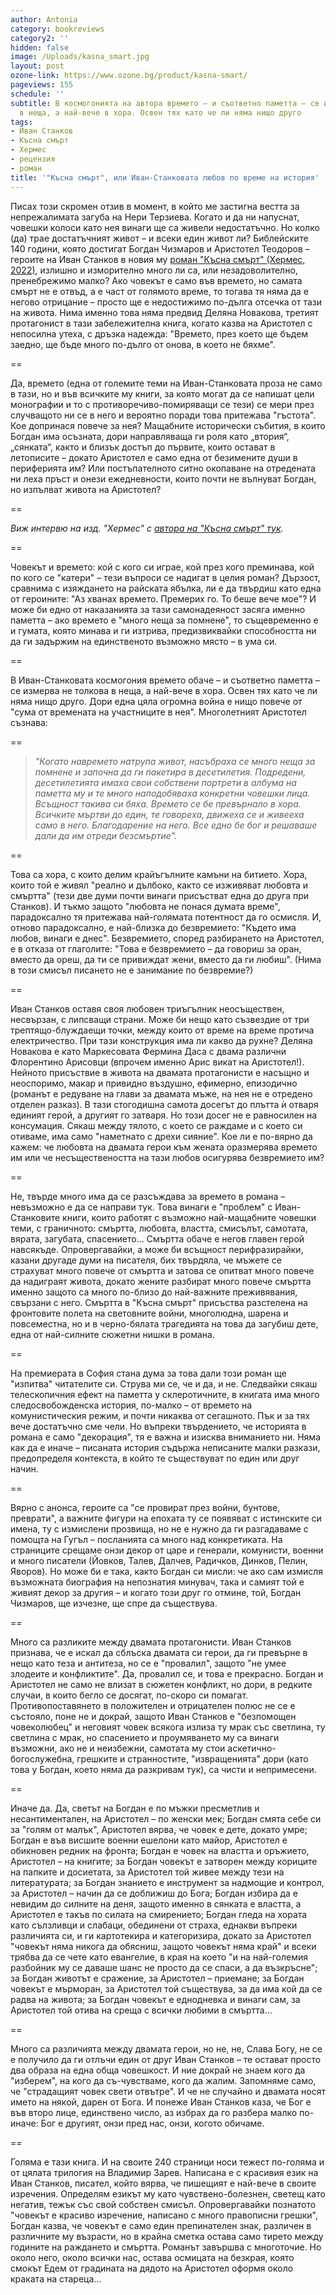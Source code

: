 ```yaml
---
author: Antonia
category: bookreviews
category2: ''
hidden: false
image: /Uploads/kasna_smart.jpg
layout: post
ozone-link: https://www.ozone.bg/product/kasna-smart/
pageviews: 155
schedule: ''
subtitle: В космогонията на автора времето – и съответно паметта – се измерва не толкова
  в неща, а най-вече в хора. Освен тях като че ли няма нищо друго
tags:
- Иван Станков
- Късна смърт
- Хермес
- рецензия
- роман
title: '"Късна смърт", или Иван-Станковата любов по време на история'
---
```


Писах този скромен отзив в момент, в който ме застигна вестта за непрежалимата загуба на Нери Терзиева. Когато и да ни напуснат, човешки колоси като нея винаги ще са живели недостатъчно. Но колко (да) трае достатъчният живот – и всеки един живот ли? Библейските 140 години, която достигат Богдан Чизмаров и Аристотел Теодоров – героите на Иван Станков в новия му [роман "Късна смърт" (Хермес, 2022)](https://literaturnirazgovori.com/newbooks/2022/05/12/08-38-%D0%B8%D0%B7%D0%BB%D0%B8%D0%B7%D0%B0-%D0%BD%D0%B0%D0%B9-%D0%BD%D0%BE%D0%B2%D0%B0%D1%82%D0%B0-%D0%BA%D0%BD%D0%B8%D0%B3%D0%B0-%D0%BD%D0%B0-%D0%B8%D0%B2%D0%B0%D0%BD-%D1%81%D1%82%D0%B0%D0%BD%D0%BA%D0%BE%D0%B2-%D0%BA%D1%8A%D1%81%D0%BD%D0%B0-%D1%81%D0%BC%D1%8A%D1%80%D1%82-%D0%BF%D1%80%D0%BE%D1%87%D0%B5%D1%82%D0%B5%D1%82%D0%B5-%D0%BE%D1%82%D0%BA%D1%8A%D1%81.html), излишно и изморително много ли са, или незадоволително, пренебрежимо малко? Ако човекът е само във времето, но самата смърт не е отвъд, а е част от голямото време, то тогава тя няма да е негово отрицание – просто ще е недостижимо по-дълга отсечка от тази на живота. Нима именно това няма предвид Деляна Новакова, третият протагонист в тази забележителна книга, когато казва на Аристотел с непосилна утеха, с дръзка надежда: "Времето, през което ще бъдем заедно, ще бъде много по-дълго от онова, в което не бяхме".  

\==

Да, времето (една от големите теми на Иван-Станковата проза не само в тази, но и във всичките му книги, за която могат да се напишат цели монографии и то с противоречиво-помиряващи се тези) се мери през случващото ни се в него и вероятно поради това притежава "гъстота". Кое допринася повече за нея? Мащабните исторически събития, в които Богдан има осъзната, дори направляваща ги роля като „втория“, „сянката“, както и близък достъп до първите, които остават в летописите – докато Аристотел е само една от безимените души в периферията им? Или постъпателното ситно окопаване на отредената ни леха пръст и онези ежедневности, които почти не вълнуват Богдан, но изпълват живота на Аристотел? 

\==

*Виж интервю на изд. "Хермес" с [автора на "Късна смърт" тук](https://literaturnirazgovori.com/interviews/2022/05/17/08-12-%D0%B8%D0%B2%D0%B0%D0%BD-%D1%81%D1%82%D0%B0%D0%BD%D0%BA%D0%BE%D0%B2-%D0%BA%D0%B0%D0%BA%D0%B2%D0%BE%D1%82%D0%BE-%D0%B8-%D0%B4%D0%B0-%D0%BF%D0%B8%D1%88%D0%B5-%D0%BF%D0%B8%D1%81%D0%B0%D1%82%D0%B5%D0%BB%D1%8F%D1%82-%D1%89%D0%B5-%D0%B3%D0%BE-%D0%BD%D0%B0%D0%BF%D1%80%D0%B0%D0%B2%D0%B8-%D0%B7%D0%B0-%D0%B4%D0%B0-%D1%81%D0%BF%D0%B0%D1%81%D0%B8-%D0%BD%D1%8F%D0%BA%D0%BE%D0%B3%D0%BE.html).*

\==

Човекът и времето: кой с кого си играе, кой през кого преминава, кой по кого се "катери" – тези въпроси се надигат в целия роман? Дързост, сравнима с изяждането на райската ябълка, ли е да твърдиш като една от героините: "Аз хванах времето. Премерих го. То беше вече мое"? И може би едно от наказанията за тази самонадеяност засяга именно паметта – ако времето е "много неща за помнене", то същевременно е и гумата, която минава и ги изтрива, предизвиквайки способността ни да ги задържим на единственото възможно място – в ума си. 

\==

В Иван-Станковата космогония времето обаче – и съответно паметта – се измерва не толкова в неща, а най-вече в хора. Освен тях като че ли няма нищо друго. Дори една цяла огромна война е нищо повече от "сума от времената на участниците в нея". Многолетният Аристотел съзнава: 

\==

> *"Когато навремето натрупа живот, насъбраха се много неща за помнене и започна да ги пакетира в десетилетия. Подредени, десетилетията имаха свои собствени портрети в албума на паметта му и те много наподобяваха конкретни човешки лица. Всъщност такива си бяха. Времето се бе превърнало в хора. Всичките мъртви до един, те говореха, движеха се и живееха само в него. Благодарение на него. Все едно бе бог и решаваше дали да им отреди безсмъртие".*

\==

Това са хора, с които делим крайъгълните камъни на битието. Хора, които той е живял "реално и дълбоко, както се изживяват любовта и смъртта" (тези две думи почти винаги присъстват една до друга при Станков). И тъкмо защото "любовта не понася думата време", парадоксално тя притежава най-голямата потентност да го осмисля. И, отново парадоксално, е най-близка до безвремието: "Където има любов, винаги е днес". Безвремието, според разбирането на Аристотел, е в отказа от глаголите: "Това е безвремието – да говориш за оран, вместо да ореш, да ти се привиждат жени, вместо да ги любиш". (Нима в този смисъл писането не е занимание по безвремие?)

\==

Иван Станков оставя своя любовен триъгълник неосъществен, несвързан, с липсващи страни. Може би нещо като съзвездие от три трептящо-блуждаещи точки, между които от време на време протича електричество. При тази конструкция има ли какво да рухне? Деляна Новакова е като Маркесовата Фермина Даса с двама различни Флорентино Арисовци (впрочем именно Арис викат на Аристотел!). Нейното присъствие в живота на двамата протагонисти е насъщно и неоспоримо, макар и привидно въздушно, ефимерно, епизодично (романът е редуване на глави за двамата мъже, на нея не е отредено отделен разказ). В тази стогодишна самота досегът до плътта ѝ отваря единият герой, а другият го затваря. Но този досег не е равносилен на консумация. Сякаш между тялото, с което се раждаме и с което си отиваме, има само "наметнато с дрехи сияние". Кое ли е по-вярно да кажем: че любовта на двамата герои към жената оразмерява времето им или че несъществеността на тази любов осигурява безвремието им? 

\==

Не, твърде много има да се разсъждава за времето в романа – невъзможно е да се направи тук. Това винаги е "проблем" с Иван-Станковите книги, които работят с възможно най-мащабните човешки теми, с граничното: смъртта, любовта, властта, смисълът, самотата, вярата, загубата, спасението... Смъртта обаче е негов главен герой навсякъде. Опровергавайки, а може би всъщност перифразирайки, казани другаде думи на писателя, бих твърдяла, че мъжете се страхуват много повече от смъртта и затова се опитват много повече да надиграят живота, докато жените разбират много повече смъртта именно защото са много по-близо до най-важните преживявания, свързани с него. Смъртта в "Късна смърт" присъства разстелена на фронтовите полета на световните войни, многолюдна, шарена и повсеместна, но и в черно-бялата трагедията на това да загубиш дете, една от най-силните сюжетни нишки в романа.   

\==

На премиерата в София стана дума за това дали този роман ще "изпитва" читателите си. Струва ми се, че и да, и не. Следвайки сякаш телескопичния ефект на паметта у склеротичните, в книгата има много следосвобожденска история, по-малко – от времето на комунистическия режим, и почти никаква от сегашното. Пък и за тях вече достатъчно сме чели. Но въпреки твърдението, че историята в романа е само "декорация", тя е важна и изисква вниманието ни. Няма как да е иначе – писаната история съдържа неписаните малки разкази, предопределя контекста, в който те съществуват по един или друг начин. 

\==

Вярно с анонса, героите са "се провират през войни, бунтове, преврати", а важните фигури на епохата ту се появяват с истинските си имена, ту с измислени прозвища, но не е нужно да ги разгадаваме с помощта на Гугъл – посланията са много над конкретиката. На страниците срещаме онзи декор от царе и генерали, комунисти, военни и много писатели (Йовков, Талев, Далчев, Радичков, Динков, Пелин, Яворов). Но може би е така, както Богдан си мисли: че ако сам измисля възможната биография на непознатия минувач, така и самият той е живият декор за другия – и когато този друг го отмине, той, Богдан Чизмаров, ще изчезне, ще спре да съществува.

\==

Много са разликите между двамата протагонисти. Иван Станков признава, че е искал да сблъска двамата си герои, да ги превърне в нещо като теза и антитеза, но се е "провалил", защото "не умее злодеите и конфликтите". Да, провалил се, и това е прекрасно. Богдан и Аристотел не само не влизат в сюжетен конфликт, но дори, в редките случаи, в които бегло се досягат, по-скоро си помагат. Противопоставянето в положителен и отрицателен полюс не се е състояло, поне не и докрай, защото Иван Станков е "безпомощен човеколюбец" и неговият човек всякога излиза ту мрак със светлина, ту светлина с мрак, но спасението и проумяването му са винаги възможни, ако не и неизбежни, самотата му стои аскетично-богослужебна, грешките и странностите, "извращенията" дори (като това у Богдан, което няма да разкривам тук), са чисти и непримесени. 

\==

Иначе да. Да, светът на Богдан е по мъжки пресметлив и несантиментален, на Аристотел – по женски мек; Богдан смята себе си за "голям от малък", Аристотел вярва, че човек е дете, докато умре; Богдан е във висшите военни ешелони като майор, Аристотел е обикновен редник на фронта; Богдан e човек на властта и оръжието, Аристотел – на книгите; за Богдан човекът е затворен между кориците на папките и досиетата, за Аристотел той живее между тези на литературата; за Богдан знанието е инструмент за надмощие и контрол, за Аристотел – начин да се доближиш до Бога; Богдан избира да е невидим до силните на деня, защото именно в сянката е властта, а Аристотел е такъв по силата на смирението; Богдан гледа на хората като сълзливци и слабаци, обединени от страха, еднакви въпреки различията си, и ги картотекира и категоризира, докато за Аристотел "човекът няма никога да обясниш, защото човекът няма край" и всеки трябва да се чете като евангелие, в края на което "и на най-големия разбойник му се даваше шанс не просто да се спаси, а да възкръсне"; за Богдан животът е сражение, за Аристотел – приемане; за Богдан човекът е мърморан, за Аристотел той съществува, за да има кой да се радва на живота; за Богдан човекът е еднодневка и винаги сам, за Аристотел той отива на среща с всички любими в смъртта…

\==

Много са различията между двамата герои, но не, не, Слава Богу, не се е получило да ги отлъчи един от друг Иван Станков – те остават просто два образа на една обща човешкост. И ние докрай не знаем кого да "изберем", на кого да съ-чувстваме, кого да жалим. Запомняме само, че "страдащият човек свети отвътре". И че не случайно и двамата носят името на някой, дарен от Бога. И понеже Иван Станков каза, че Бог е във второ лице, единствено число, аз избрах да го разбера малко по-иначе: Бог е другият, онзи пред нас, онзи, когото обичаме. 

\==

Голяма е тази книга. И на своите 240 страници носи тежест по-голяма и от цялата трилогия на Владимир Зарев. Написана е с красивия език на Иван Станков, писател, който вярва, че пишещият е най-вече в своите изречения. Определям езикът му като чувствено-болезнен, светещ като негатив, тежък със свой собствен смисъл. Опровергавайки познатото "човекът е красиво изречение, написано с много правописни грешки", Богдан казва, че човекът е само един препинателен знак, различен в различните му възрасти, но в крайна сметка остава само тирето между годините на раждането и смъртта. Романът завършва с многоточие. Но около него, около всички нас, остава осмицата на безкрая, която смокът Едем от градината на дядото на Аристотел оформя около краката на стареца...